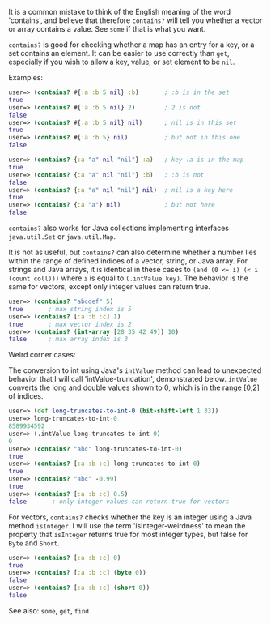 It is a common mistake to think of the English meaning of the word
'contains', and believe that therefore `contains?` will tell you
whether a vector or array contains a value.  See `some` if that is
what you want.

`contains?` is good for checking whether a map has an entry for a key,
or a set contains an element.  It can be easier to use correctly than
`get`, especially if you wish to allow a key, value, or set element to
be `nil`.

Examples:

```clojure
user=> (contains? #{:a :b 5 nil} :b)       ; :b is in the set
true
user=> (contains? #{:a :b 5 nil} 2)        ; 2 is not
false
user=> (contains? #{:a :b 5 nil} nil)      ; nil is in this set
true
user=> (contains? #{:a :b 5} nil)          ; but not in this one
false

user=> (contains? {:a "a" nil "nil"} :a)   ; key :a is in the map
true
user=> (contains? {:a "a" nil "nil"} :b)   ; :b is not
false
user=> (contains? {:a "a" nil "nil"} nil)  ; nil is a key here
true
user=> (contains? {:a "a"} nil)            ; but not here
false
```

`contains?` also works for Java collections implementing interfaces
`java.util.Set` or `java.util.Map`.

It is not as useful, but `contains?` can also determine whether a
number lies within the range of defined indices of a vector, string,
or Java array.  For strings and Java arrays, it is identical in these
cases to `(and (0 <= i) (< i (count coll)))` where `i` is equal to
`(.intValue key)`.  The behavior is the same for vectors, except only
integer values can return true.

```clojure
user=> (contains? "abcdef" 5)
true       ; max string index is 5
user=> (contains? [:a :b :c] 1)
true       ; max vector index is 2
user=> (contains? (int-array [28 35 42 49]) 10)
false      ; max array index is 3
```

Weird corner cases:

The conversion to int using Java's `intValue` method can lead to
unexpected behavior that I will call 'intValue-truncation',
demonstrated below.  `intValue` converts the long and double values
shown to 0, which is in the range [0,2] of indices.

```clojure
user=> (def long-truncates-to-int-0 (bit-shift-left 1 33))
user=> long-truncates-to-int-0
8589934592
user=> (.intValue long-truncates-to-int-0)
0
user=> (contains? "abc" long-truncates-to-int-0)
true
user=> (contains? [:a :b :c] long-truncates-to-int-0)
true
user=> (contains? "abc" -0.99)
true
user=> (contains? [:a :b :c] 0.5)
false       ; only integer values can return true for vectors
```

For vectors, `contains?` checks whether the key is an integer using a
Java method `isInteger`.  I will use the term 'isInteger-weirdness' to
mean the property that `isInteger` returns true for most integer
types, but false for `Byte` and `Short`.

```clojure
user=> (contains? [:a :b :c] 0)
true
user=> (contains? [:a :b :c] (byte 0))
false
user=> (contains? [:a :b :c] (short 0))
false
```

See also: `some`, `get`, `find`
